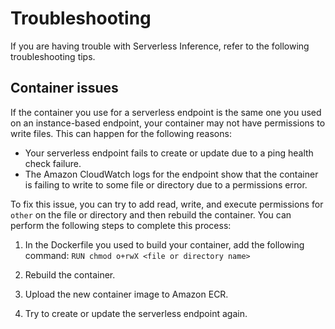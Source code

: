 # Troubleshooting<a name="serverless-endpoints-troubleshooting"></a>

If you are having trouble with Serverless Inference, refer to the following troubleshooting tips\.

## Container issues<a name="serverless-endpoints-troubleshooting-containers"></a>

If the container you use for a serverless endpoint is the same one you used on an instance\-based endpoint, your container may not have permissions to write files\. This can happen for the following reasons:
+ Your serverless endpoint fails to create or update due to a ping health check failure\.
+ The Amazon CloudWatch logs for the endpoint show that the container is failing to write to some file or directory due to a permissions error\.

To fix this issue, you can try to add read, write, and execute permissions for `other` on the file or directory and then rebuild the container\. You can perform the following steps to complete this process:

1. In the Dockerfile you used to build your container, add the following command: `RUN chmod o+rwX <file or directory name>`

1. Rebuild the container\.

1. Upload the new container image to Amazon ECR\.

1. Try to create or update the serverless endpoint again\.